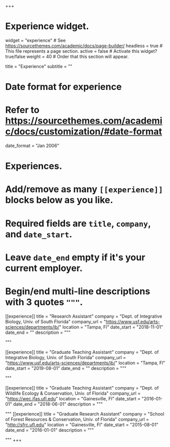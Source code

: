 +++
# Experience widget.
widget = "experience"  # See https://sourcethemes.com/academic/docs/page-builder/
headless = true  # This file represents a page section.
active = false  # Activate this widget? true/false
weight = 40  # Order that this section will appear.

title = "Experience"
subtitle = ""

# Date format for experience
#   Refer to https://sourcethemes.com/academic/docs/customization/#date-format
date_format = "Jan 2006"

# Experiences.
#   Add/remove as many `[[experience]]` blocks below as you like.
#   Required fields are `title`, `company`, and `date_start`.
#   Leave `date_end` empty if it's your current employer.
#   Begin/end multi-line descriptions with 3 quotes `"""`.

[[experience]]
  title = "Research Assistant"
  company = "Dept. of Integrative Biology, Univ. of South Florida"
  company_url = "https://www.usf.edu/arts-sciences/departments/ib/"
  location = "Tampa, Fl"
  date_start = "2018-11-01"
  date_end = ""
  description = """

  """

[[experience]]
  title = "Graduate Teaching Assistant"
  company = "Dept. of Integrative Biology, Univ. of South Florida"
  company_url = "https://www.usf.edu/arts-sciences/departments/ib/"
  location = "Tampa, Fl"
  date_start = "2019-08-01"
  date_end = ""
  description = """

  """

[[experience]]
  title = "Graduate Teaching Assistant"
  company = "Dept. of Wildlife Ecology & Conservation, Univ. of Florida"
  company_url = "https://wec.ifas.ufl.edu"
  location = "Gainesville, Fl"
  date_start = "2016-01-01"
  date_end = "2018-06-01"
  description = """ 
  
  """
[[experience]]
  title = "Graduate Research Assistant"
  company = "School of Forest Resources & Conservation, Univ. of Florida"
  company_url = "http://sfrc.ufl.edu"
  location = "Gainesville, Fl"
  date_start = "2015-08-01"
  date_end = "2016-01-01"
  description = """

  """
+++
